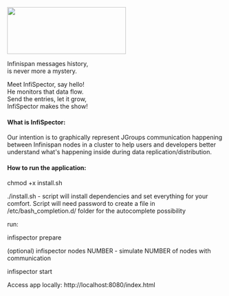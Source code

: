 <img src="https://raw.githubusercontent.com/infinispan/infispector/master_angular2_backup/img/logo.jpg" width="276" height="109">

Infinispan messages history,<br/>
is never more a mystery.<br/>

Meet InfiSpector, say hello!<br/>
He monitors that data flow.<br/>
Send the entries, let it grow,<br/>
InfiSpector makes the show!

#### What is InfiSpector:

Our intention is to graphically represent JGroups communication
happening between Infinispan nodes in a cluster to help users and developers
better understand what's happening inside during data replication/distribution.

#### How to run the application:

chmod +x install.sh

./install.sh - script will install dependencies and set everything for your comfort. Script will need password to create a file in /etc/bash\_completion.d/ folder for the autocomplete possibility

run:

infispector prepare

(optional) infispector nodes NUMBER - simulate NUMBER of nodes with communication

infispector start

Access app locally: http://localhost:8080/index.html
